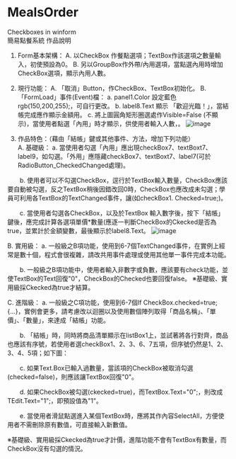 # MealsOrder
Checkboxes in winform <br>
簡易點餐系統 作品說明
1. Form基本架構：
A. 以CheckBox 作餐點選項；TextBox作該選項之數量輸入，初使預設為0。
B. 另以GroupBox作外帶/內用選項，當點選內用時增加CheckBox選項，顯示內用人數。

2. 現行功能：
A. 「取消」Button，作CheckBox、TextBox初始化。
B. 「FormLoad」事件(Event)檔：
a. panel1.Color 設定藍色rgb(150,200,255);，可自行更改。
b. label8.Text 顯示 「歡迎光臨！」，當結帳完成應作顯示金額用。
c. 將上圖圓角矩形圈選處作Visible=False (不顯示)，當使用者點選「內用」時才顯示，供使用者輸入人數，。
![image](https://user-images.githubusercontent.com/122083665/235289784-6691becf-dd7c-4f7d-9724-a9957216c94a.png)

3. 作品特色：（藉由「結帳」鍵或其他事件、方法，增加下列功能）<br>
A. 基礎級：
a. 當使用者勾選「內用」應出現checkBox7、textBoxt7、label9，如勾選。「外用」應隱藏checkBox7、textBoxt7、label7(可於RadioButton_CheckedChanged處理)。

&emsp;&emsp;b. 使用者可以不勾選CheckBox，逕行於TextBox輸入數量，CheckBox應該要自動被勾選，反之TextBox稍後因錯改回0時，CheckBox也應改成未勾選；學員可利用各TextBox的TextChanged事件，讓(如checkBox1. Checked=true;)。

&emsp;&emsp;c. 當使用者勾選各CheckBox，以及於TextBox 輸入數字後，按下「結帳」鍵後，應完成計算各選項單價*數量(應逐一判斷CheckBox的Ckecked是否為true，並累計於金額變數，最後顯示於label8.Text。
![image](https://user-images.githubusercontent.com/122083665/235289843-72c0d07d-5d11-4c83-886c-0298c7b81906.png)

B. 實用級：
a. 一般級之B項功能，使用到6-7個TextChanged事件，在實例上經常是數十個，程式會很複雜，請改共用事件處理或使用其他單一事件完成本功能。

&emsp;&emsp;b. 一般級之B項功能中，使用者輸入非數字或負數，應該要有check功能，並使TextBox的Text回復"0"，CheckBox的Checked也要回復false。
※基礎級、實用級採Ckecked為true才結算。

C. 進階級：
a. 一般級之C項功能，使用到6-7個If CheckBox.checked=true; {…}，實例會更多，請考慮改以迴圈以及使用數個陣列取得「商品名稱」、「單價」、「數量」，來達成「結帳」功能。

&emsp;&emsp;b. 「結帳」時，同時將商品清單顯示在listBox1上，並試著將各行對齊，商品也應該有序號，若使用者選checkBox1、2、3、6、7五項，但序號仍然是1、2、3、4、5項；如下圖：

&emsp;&emsp;c. 如果Text.Box已輸入過數量，當該項的CheckBox被取消勾選(checked=false)，則應該讓TextBox回復"0"。

&emsp;&emsp;d. 如果CheckBox被勾選(ckecked=true)，而TextBox.Text="0";，則改成TEdit.Text="1";，即預設值為"1"。

&emsp;&emsp;e. 當使用者滑鼠點選進入某個TextBox時，應將其作內容SelectAll，方便使用者不需刪除原有數值，可直接輸入新數值。

※基礎級、實用級採Ckecked為true才計價，進階功能不會有TextBox有數量，而CheckBox沒有勾選的情況。
